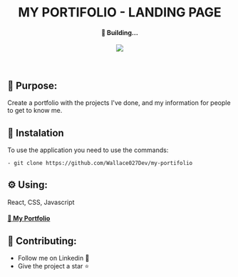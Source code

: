 <h1  align="center">MY PORTIFOLIO - LANDING PAGE</h1>

<h4 align="center">📌 Building...</h4>

<div align="center">
<img src="https://img.shields.io/static/v1?label=Projeto&message=Javascript&color=F1E05A&style=for-the-badge&logo=ghost"/>
</div>

<br>
<br>

<h2>🚀 Purpose:</h2>

<p>Create a portfolio with the projects I've done, and my information for people to get to know me.</p>

<h2>🔧 Instalation</h2>

<p>To use the application you need to use the commands:</p>

```
- git clone https://github.com/Wallace027Dev/my-portifolio
```

<h2>⚙️ Using:</h2>


<p>React, CSS, Javascript</p>

<h4>
    <a href="https://wallace027dev.vercel.app/">🔗 My Portfolio</a>
</h4>

<h2>🤝 Contributing: </h2>

* Follow me on Linkedin 📢
* Give the project a star ⭐️
